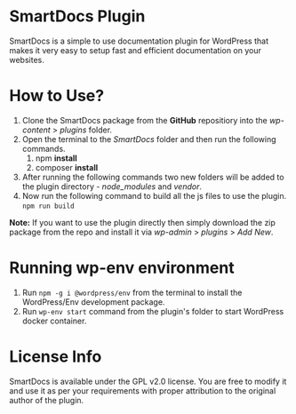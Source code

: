# SmartDocs Plugin

SmartDocs is a simple to use documentation plugin for WordPress that makes it very easy to setup fast and efficient documentation on your websites.

# How to Use?

1. Clone the SmartDocs package from the **GitHub** repositiory into the *wp-content* > *plugins* folder.
2. Open the terminal to the *SmartDocs* folder and then run the following commands.
	1. npm **install**
	2. composer **install**
3. After running the following commands two new folders will be added to the plugin directory - *node_modules* and *vendor*.
4. Now run the following command to build all the js files to use the plugin. ```npm run build```

**Note:** If you want to use the plugin directly then simply download the zip package from the repo and install it via *wp-admin* > *plugins* > *Add New*.

# Running wp-env environment

1. Run ```npm -g i @wordpress/env``` from the terminal to install the WordPress/Env development package.
2. Run ```wp-env start``` command from the plugin's folder to start WordPress docker container.

# License Info

SmartDocs is available under the GPL v2.0 license. You are free to modify it and use it as per your requirements with proper attribution to the original author of the plugin.